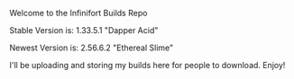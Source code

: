 Welcome to the Infinifort Builds Repo

Stable Version is: 1.33.5.1 "Dapper Acid"

Newest Version is: 2.56.6.2 "Ethereal Slime"

I'll be uploading and storing my builds here for people to download.
Enjoy!
